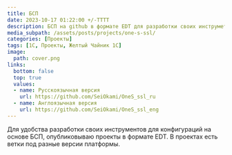 ```yaml
---
title: БСП
date: 2023-10-17 01:22:00 +/-TTTT
description: БСП на github в формате EDT для разработки своих инструметов
media_subpath: /assets/posts/projects/one-s-ssl/
categories: [Проекты]
tags: [1С, Проекты, Желтый Чайник 1С]
image:
  path: cover.png
links:
  bottom: false
  top: true
  values:
  - name: Русскоязычная версия
    url: https://github.com/SeiOkami/OneS_ssl_ru
  - name: Англоязычная версия
    url: https://github.com/SeiOkami/OneS_ssl_eng
---
```


Для удобства разработки своих инструментов для конфигураций на основе БСП, опубликовываю проекты в формате EDT. В проектах есть ветки под разные версии платформы.

